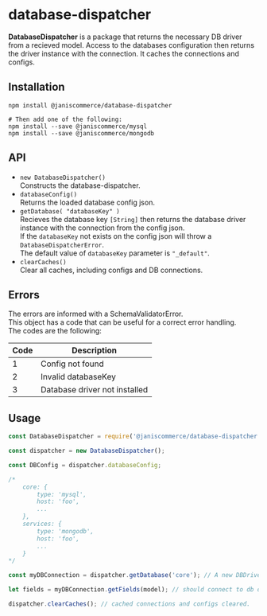 # database-dispatcher

**DatabaseDispatcher** is a package that returns the necessary DB driver from a recieved model. Access to the databases configuration then returns the driver instance with the connection. It caches the connections and configs.

## Installation
```
npm install @janiscommerce/database-dispatcher

# Then add one of the following:
npm install --save @janiscommerce/mysql
npm install --save @janiscommerce/mongodb
```

## API
- `new DatabaseDispatcher()`  
Constructs the database-dispatcher.  
- `databaseConfig()`  
Returns the loaded database config json.  
- `getDatabase( "databaseKey" )`  
Recieves the database key `[String]` then returns the database driver instance with the connection from the config json.  
If the `databaseKey` not exists on the config json will throw a `DatabaseDispatcherError`.  
The default value of `databaseKey` parameter is `"_default"`.  
- `clearCaches()`  
Clear all caches, including configs and DB connections.

## Errors
The errors are informed with a SchemaValidatorError.  
This object has a code that can be useful for a correct error handling.  
The codes are the following:  

| Code | Description                   |
|------|-------------------------------|
| 1    | Config not found              |
| 2    | Invalid databaseKey           |
| 3    | Database driver not installed |

## Usage
```js
const DatabaseDispatcher = require('@janiscommerce/database-dispatcher');

const dispatcher = new DatabaseDispatcher();

const DBConfig = dispatcher.databaseConfig;

/*
    core: {
        type: 'mysql',
        host: 'foo',
        ...
    },
    services: {
        type: 'mongodb',
        host: 'foo',
        ...
    }
*/

const myDBConnection = dispatcher.getDatabase('core'); // A new DBDriver instance is returned.

let fields = myDBConnection.getFields(model); // should connect to db driver and return the fields...

dispatcher.clearCaches(); // cached connections and configs cleared.
```